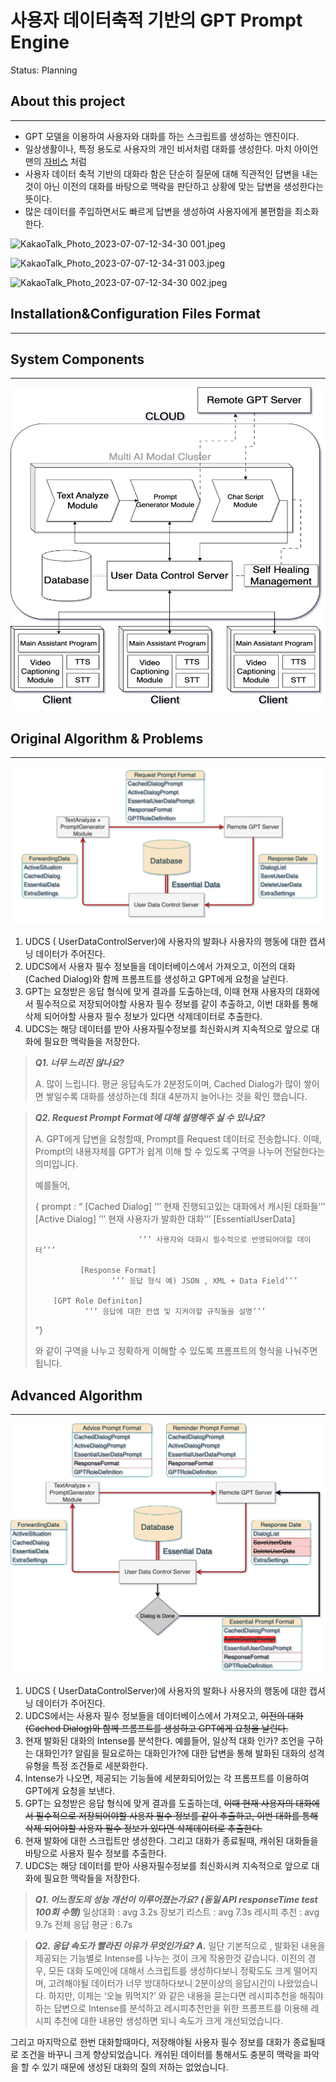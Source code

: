 # 사용자 데이터축적 기반의 GPT Prompt Engine

Status: Planning

## About this project

---

- GPT 모델을 이용하여 사용자와 대화를 하는 스크립트를 생성하는 엔진이다.
- 일상생활이나, 특정 용도로 사용자의 개인 비서처럼 대화를 생성한다. 마치 아이언맨의 [자비스](https://namu.wiki/w/J.A.R.V.I.S.) 처럼
- 사용자 데이터 축적 기반의 대화라 함은 단순히 질문에 대해 직관적인 답변을 내는것이 아닌 이전의 대화를 바탕으로 맥락을 판단하고 상황에 맞는 답변을 생성한다는 뜻이다.
- 많은 데이터를 주입하면서도 빠르게 답변을 생성하여 사용자에게 불편함을 최소화한다.

![KakaoTalk_Photo_2023-07-07-12-34-30 001.jpeg](https://github.com/KwonSunJae/-AdvancedChatScriptGeneratorEngine/blob/main/README/KakaoTalk_Photo_2023-07-07-12-34-30_001.jpeg=250x)

![KakaoTalk_Photo_2023-07-07-12-34-31 003.jpeg](https://github.com/KwonSunJae/-AdvancedChatScriptGeneratorEngine/blob/main/README/KakaoTalk_Photo_2023-07-07-12-34-31_003.jpeg=250x)

![KakaoTalk_Photo_2023-07-07-12-34-30 002.jpeg](https://github.com/KwonSunJae/-AdvancedChatScriptGeneratorEngine/blob/main/README/KakaoTalk_Photo_2023-07-07-12-34-30_002.jpeg=250x)

## Installation&Configuration Files Format

---

## System Components

---

![Untitled](https://github.com/KwonSunJae/-AdvancedChatScriptGeneratorEngine/blob/main/README/Untitled.png)

## Original Algorithm & Problems

---

![Untitled](https://github.com/KwonSunJae/-AdvancedChatScriptGeneratorEngine/blob/main/README/Untitled%201.png)

1. UDCS ( UserDataControlServer)에 사용자의 발화나 사용자의 행동에 대한 캡셔닝 데이터가 주어진다.
2. UDCS에서 사용자 필수 정보들을 데이터베이스에서 가져오고, 이전의 대화(Cached Dialog)와 함께 프롬프트를 생성하고 GPT에게 요청을 날린다.
3. GPT는 요청받은 응답 형식에 맞게 결과를 도출하는데, 이때 현재 사용자의 대화에서 필수적으로 저장되어야할 사용자 필수 정보를 같이 추출하고, 이번 대화를 통해 삭제 되어야할 사용자 필수 정보가 있다면 삭제데이터로 추출한다.
4. UDCS는 해당 데이터를 받아 사용자필수정보를 최신화시켜 지속적으로 앞으로 대화에 필요한 맥락들을 저장한다. 

> ***Q1. 너무 느리진 않나요?***
> 
> 
> A. 많이 느립니다. 평균 응답속도가 2분정도이며, Cached Dialog가 많이 쌓이면 쌓일수록 대화를 생성하는데 최대 4분까지 늘어나는 것을 확인 했습니다.
> 

> ***Q2. Request Prompt Format에 대해 설명해주 실 수 있나요?***
> 
> 
> A. GPT에게 답변을 요청할때, Prompt를 Request 데이터로 전송합니다. 이때, Prompt의 내용자체를 GPT가 쉽게 이해 할 수 있도록 구역을 나누어 전달한다는 의미입니다.
> 
> 예를들어,
> 
> { prompt : “ 
>                     [Cached Dialog] 
>                             ‘’’ 현재 진행되고있는 대화에서 캐시된 대화들’’’
>                     [Active Dialog]
>                            ‘’’ 현재 사용자가 발화한 대화’’’
>                     [EssentialUserData]
> 
>                            ‘’’ 사용자와 대화시 필수적으로 반영되어야할 데이터’’’
> 
>               [Response Format]
>                      ‘’’ 응답 형식 예) JSON , XML + Data Field’’’
> 
>         [GPT Role Definiton]
>                ‘’’ 응답에 대한 컨셉 및 지켜야할 규칙들을 설명’’’
> ”}
> 
> 와 같이 구역을 나누고 정확하게 이해할 수 있도록 프롬프트의 형식을 나눠주면 됩니다.
> 

## Advanced Algorithm

---

![NewArlgorithn.png](https://github.com/KwonSunJae/-AdvancedChatScriptGeneratorEngine/blob/main/README/NewArlgorithn.png)

1. UDCS ( UserDataControlServer)에 사용자의 발화나 사용자의 행동에 대한 캡셔닝 데이터가 주어진다.
2. UDCS에서는 사용자 필수 정보들을 데이터베이스에서 가져오고, ~~이전의 대화(Cached Dialog)와 함께 프롬프트를 생성하고 GPT에게 요청을 날린다.~~
3. 현재 발화된 대화의 Intense를 분석한다. 예를들어, 일상적 대화 인가? 조언을 구하는 대화인가? 알림을 필요로하는 대화인가?에 대한 답변을 통해 발화된 대화의 성격유형을 특정 조건들로 세분화한다.
4. Intense가 나오면, 제공되는 기능들에 세분화되어있는 각 프롬프트를 이용하여 GPT에게 요청을 보낸다.
5. GPT는 요청받은 응답 형식에 맞게 결과를 도출하는데, ~~이때 현재 사용자의 대화에서 필수적으로 저장되어야할 사용자 필수 정보를 같이 추출하고, 이번 대화를 통해 삭제 되어야할 사용자 필수 정보가 있다면 삭제데이터로 추출한다.~~
6. 현재 발화에 대한 스크립트만 생성한다. 그리고 대화가 종료될때, 캐쉬된 대화들을 바탕으로 사용자 필수 정보를 추출한다.
7. UDCS는 해당 데이터를 받아 사용자필수정보를 최신화시켜 지속적으로 앞으로 대화에 필요한 맥락들을 저장한다. 

> ***Q1. 어느정도의 성능 개선이 이루어졌는가요? (동일 API responseTime test 100회 수행)***
일상대화 : avg 3.2s
장보기 리스트 : avg 7.3s
레시피 추천 : avg 9.7s
전체 응답 평균 :  6.7s
> 

> ***Q2. 응답 속도가 빨라진 이유가 무엇인가요?
A.*** 일단 기본적으로 , 발화된 내용을 제공되는 기능별로 Intense를 나누는 것이 크게 작용한것 같습니다. 이전의 경우, 모든 대화 도메인에 대해서 스크립트를 생성하다보니 정확도도 크게 떨어지며, 고려해야될 데이터가 너무 방대하다보니 2분이상의 응답시간이 나왔었습니다. 하지만, 이제는 ‘오늘 뭐먹지?’ 와 같은 내용을 묻는다면 레시피추천을 해줘야하는 답변으로 Intense를 분석하고 레시피추천만을 위한 프롬프트를 이용해 레시피 추천에 대한 내용만 생성하면 되니 속도가 크게 개선되었습니다.

그리고 마지막으로 한번 대화할때마다, 저장해야될 사용자 필수 정보를 대화가 종료될때로 조건을 바꾸니 크게 향상되었습니다. 캐쉬된 데이터를 통해서도 충분히 맥락을 파악을 할 수 있기 때문에 생성된 대화의 질의 저하는 없었습니다.
>
